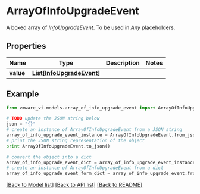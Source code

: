 # ArrayOfInfoUpgradeEvent

A boxed array of *InfoUpgradeEvent*. To be used in *Any* placeholders. 

## Properties
Name | Type | Description | Notes
------------ | ------------- | ------------- | -------------
**value** | [**List[InfoUpgradeEvent]**](InfoUpgradeEvent.md) |  | 

## Example

```python
from vmware_vi.models.array_of_info_upgrade_event import ArrayOfInfoUpgradeEvent

# TODO update the JSON string below
json = "{}"
# create an instance of ArrayOfInfoUpgradeEvent from a JSON string
array_of_info_upgrade_event_instance = ArrayOfInfoUpgradeEvent.from_json(json)
# print the JSON string representation of the object
print ArrayOfInfoUpgradeEvent.to_json()

# convert the object into a dict
array_of_info_upgrade_event_dict = array_of_info_upgrade_event_instance.to_dict()
# create an instance of ArrayOfInfoUpgradeEvent from a dict
array_of_info_upgrade_event_form_dict = array_of_info_upgrade_event.from_dict(array_of_info_upgrade_event_dict)
```
[[Back to Model list]](../README.md#documentation-for-models) [[Back to API list]](../README.md#documentation-for-api-endpoints) [[Back to README]](../README.md)


